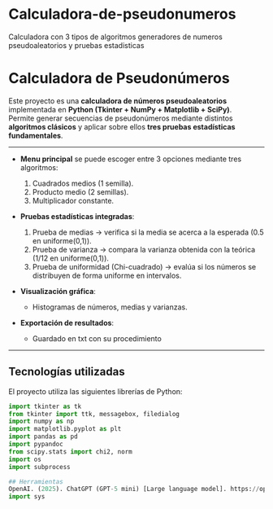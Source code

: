 # Calculadora-de-pseudonumeros
Calculadora con 3 tipos de algoritmos generadores de numeros pseudoaleatorios y pruebas estadisticas

# Calculadora de Pseudonúmeros  

Este proyecto es una **calculadora de números pseudoaleatorios** implementada en **Python (Tkinter + NumPy + Matplotlib + SciPy)**.  
Permite generar secuencias de pseudonúmeros mediante distintos **algoritmos clásicos** y aplicar sobre ellos **tres pruebas estadísticas fundamentales**.  

---
- **Menu principal** se puede escoger entre 3 opciones mediante tres algoritmos:
  1. Cuadrados medios (1 semilla).  
  2. Producto medio (2 semillas).  
  3. Multiplicador constante.  

- **Pruebas estadísticas integradas**:
  1. Prueba de medias → verifica si la media se acerca a la esperada (0.5 en uniforme(0,1)).  
  2. Prueba de varianza → compara la varianza obtenida con la teórica (1/12 en uniforme(0,1)).  
  3. Prueba de uniformidad (Chi-cuadrado) → evalúa si los números se distribuyen de forma uniforme en intervalos.  

- **Visualización gráfica**:
  - Histogramas de números, medias y varianzas.  

- **Exportación de resultados**:
  - Guardado en txt con su procedimiento 

---

## Tecnologías utilizadas
El proyecto utiliza las siguientes librerías de Python:  

```python
import tkinter as tk
from tkinter import ttk, messagebox, filedialog
import numpy as np
import matplotlib.pyplot as plt
import pandas as pd
import pypandoc
from scipy.stats import chi2, norm
import os
import subprocess

## Herramientas
OpenAI. (2025). ChatGPT (GPT-5 mini) [Large language model]. https://openai.com/chatgpt
import sys


